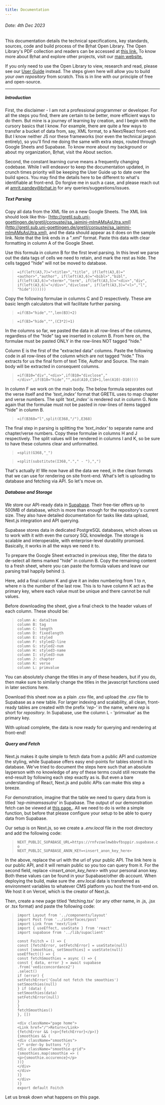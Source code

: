 ```yaml
---
title: Documentation
---
```


###### Date: 4th Dec 2023

This documentation details the technical specifications, key standards, sources, code and build process of the Bṛhat Open Library. The Open Library's PDF collection and readers can be accessed at [this link.](https://brhat.in/bol) To know more about Bṛhat and explore other projects, visit our [main website.](https://brhat.in)

If you only need to use the Open Library to view, research and read, please see our [User Guide](#) instead. The steps given here will allow you to build *your own repository* from scratch. This is in line with our principle of free and open-source. 

---


##### Introduction

First, the disclaimer - I am not a professional programmer or developer. For all the steps you find, there are certain to be better, more efficient ways to do them. But mine is a journey of learning by creation, and I begin with the cursory basics that I know. For example, there are quite a few ways to transfer a bucket of data from, say, XML format, to a Next/React front-end. But I know neither JS nor these frameworks (nor even the technical jargon entirely), so you'll find me doing the same with extra steps, routed through Google Sheets and Supabase. To know more about my background or about my organization, Bṛhat, visit the About section.

Second, the constant learning curve means a frequently changing codebase. While I will endeavor to keep the documentation updated, in crunch times priority will be keeping the User Guide up to date over the build specs. You may find the details here to be different to what's identifiable at front-end. Do forgive me in such a case, and please reach out at amrit.pandey@brhat.in for any queries/suggestions/issues. 

##### Text Parsing

Copy all data from the XML file on a new Google Sheets. The XML link should look like this- [http://gretil.sub.uni-goettingen.de/gretil/corpustei/sa_jaimini-mImAMsAsUtra.xml](http://gretil.sub.uni-goettingen.de/gretil/corpustei/sa_jaimini-mImAMsAsUtra.xml), and the data should appear as it does on the sample link. Note that the link ends in a ".xml" format. Paste this data with clear formatting in column A of the Google Sheet.

Use this formula in column B for the first level parsing. In this level we parse out the data tags of cells we need to retain, and mark the rest as hide. The cells tagged "hide" will not be moved to database.

> ``
> =if(left(A3,7)="<title>","title",
> if(left(A3,8)="<author>","author",
> if(left(A3,6)="<bibl>","bibl",
> if(left(A3,6)="<term>","term",
> if(left(A3,5)="<div>","div",
> if(left(A3,6)="</div>","divclose",
> if(left(A3,3)="<l>","l",
> "hide")))))))
> ``

Copy the following formulae in columns C and D respectively. These are basic length calculators that will facilitate further parsing.

> ``
> =if(B3="hide","",len(B3)+2)
> ``

> ``
> =if(B3="hide","",(C3*2)+1)
> ``

In the columns so far, we pasted the data in all row-lines of the columns, regardless of the "hide" tag we inserted in column B. From here on, the formulae must be pasted ONLY in the row-lines NOT tagged "hide."

Column E is the first of the "extracted data" columns. Paste the following code in all row-lines of the column which are not tagged "hide." This extracts for us the final form of text Title, Author and Source. The main body will be extracted in consequent columns.

> ``
> =if(B10="div","<div>",if(B10="divclose","</div>",if(B10="hide","",mid(A10,C10+1,len(A10)-D10))))
> ``

In column F we work on the main body. The below formula separates out the verse itself and the *'text_index'* format that GRETIL uses to map chapter and verse numbers. The split *'text_index'* is rendered out in column G. Note again that the formulae must not be pasted in row-lines of items tagged "hide" in column B.

> ``
> =if(B368="l",split(E368,"/"),E368)
> ``

The final step in parsing is splitting the *'text_index'* to separate name and chapter/verse numbers. Copy these formulae in columns H and J respectively. The split values will be rendered in columns I and K, so be sure to have these columns clear and unformatted.

> ``
> =split(G368,"_")  
> ``

> ``
> =split(substitute(I368,"."," - "),",")
> ``

That's actually it! We now have all the data we need, in the clean formats that we can use for rendering on site front-end. What's left is uploading to database and fetching via API. So let's move on. 

##### Database and Storage

We store our API-ready data in [Supabase](https://supabase.com/). Their free-tier offers up to 500MB of database, which is more than enough for the repository's current size. They also have detailed documentation for tasks like data upload, Next.js integration and API querying.

Supabase stores data in dedicated PostgreSQL databases, which allows us to work with it with even the cursory SQL knowledge. The storage is scalable and interoperable, with enterprise-level durability promised. Basically, it works in all the ways we need it to. 

To prepare the Google Sheet extracted in previous step, filter the data to de-select all items marked "hide" in column B. Copy the remaining content to a fresh sheet, where you can paste the formula values and leave our parsing trail happily behind :). 

Here, add a final column K and give it an index numbering from 1 to *n*, where *n* is the number of the last row. This is to have column K act as the primary key, where each value must be unique and there cannot be null values.

Before downloading the sheet, give a final check to the header values of each column. These should be:

> `` column A: dataItem ``   
> `` column B: tag ``   
> `` column C: length ``   
> `` column D: fixedlength ``   
> `` column E: styled ``   
> `` column F: styled2-line ``   
> `` column G: styled2-num ``   
> `` column H: styled3-name ``   
> `` column I: styled3-num ``   
> `` column J: chapter ``   
> `` column K: verse ``   
> `` column L: primvalue ``

You can absolutely change the titles in any of these headers, but if you do, then make sure to similarly change the titles in the javascript functions used in later sections here. 

Download this sheet now as a plain .csv file, and upload the .csv file to Supabase as a new table. For larger indexing and scalability, all clean, front-ready tables are created with the prefix *'rep-'* in the name, where *rep* is short for *repository*. In Supabase, use the column L - 'primvalue' as the primary key. 

With upload complete, the data is now ready for querying and rendering at front-end! 

##### Query and Fetch

Next.js makes it quite simple to fetch data from a public API and customize the styling, while Supabase offers easy end-points for tables stored in its database. We've tried to document the steps here such that an absolute layperson with no knowledge of any of these terms could still recreate the end-result by following each step exactly as is. But even a bare understanding of React, Next.js and public APIs can make this step a breeze. 

For demonstration, imagine that the table we need to query data from is titled *'rep-mimamsasutra'* in Supabase. The output of our demonstration fetch can be viewed at [this page.](/#fetching). All we need to do is write a simple function, but before that please configure your setup to be able to query data from Supabase.

Our setup is on Next.js, so we create a *.env.local* file in the root directory and add the following code:

> `` NEXT_PUBLIC_SUPABASE_URL=https://rnfvzaelmwbbvfbsppir.supabase.co ``   
> `` NEXT_PUBLIC_SUPABASE_ANON_KEY=<insert_anon_key_here> ``

In the above, replace the url with the url of your public API. The link here is our public API, and it will remain public so you too can query from it. For the second field, replace *<insert_anon_key_here>* with your personal anon key. Both these values can be found in your Supabase/other db account. When deploying the build, make sure the .env.local data is transferred as environment variables to whatever CMS platform you host the front-end on. We host it on Vercel, which is the creator of Next.js. 

Then, create a new page titled 'fetching.tsx' (or any other name, in .js, .jsx or .tsx format) and paste the following code: 

> ```
> import Layout from '../components/layout'   
> import Post from '../interfaces/post'   
> import Link from 'next/link'   
> import { useEffect, useState } from 'react'   
> import supabase from '../lib/supaclient'   
> ```
> ```  
> const Foitch = () => {   
> const [fetchError, setFetchError] = useState(null)   
> const [smoothies, setSmoothies] = useState(null)   
> useEffect(() => {   
> const fetchSmoothies = async () => {   
> const { data, error } = await supabase   
> .from('vedicconcordance2')   
> .select()   
> if (error) {   
> setFetchError('Could not fetch the smoothies')   
> setSmoothies(null)   
> } if (data) {   
> setSmoothies(data)   
> setFetchError(null)   
> }   
> }   
> fetchSmoothies()   
> }, [])
> ```  
> ``` return (   
> <div className="page home">   
> <Link href="/">Return</Link>   
> {fetchError && (<p>{fetchError}</p>)}   
> {smoothies && (   
> <div className="smoothies">   
> {/* order-by buttons */}   
> <div className="smoothie-grid">   
> {smoothies.map(smoothie => (   
> <p>{smoothie.occurence}</p>   
> ))}   
> </div>   
> </div>   
> )}   
> </div>   
> )} 
> export default Foitch

Let us break down what happens on this page. 
